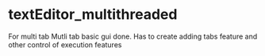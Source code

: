 # textEditor_multithreaded

For multi tab
Mutli tab basic gui done.
Has to create adding tabs feature and other control of execution features
